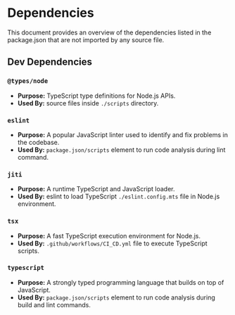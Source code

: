 # Dependencies

This document provides an overview of the dependencies listed in the
package.json that are not imported by any source file.

## Dev Dependencies

### `@types/node`

- **Purpose:** TypeScript type definitions for Node.js APIs.
- **Used By:** source files inside `./scripts` directory.

### `eslint`

- **Purpose:** A popular JavaScript linter used to identify and fix problems
  in the codebase.
- **Used By:** `package.json/scripts` element to run code analysis during
  lint command.

### `jiti`

- **Purpose:** A runtime TypeScript and JavaScript loader.
- **Used By:** eslint to load TypeScript `./eslint.config.mts` file in
  Node.js environment.

### `tsx`

- **Purpose:** A fast TypeScript execution environment for Node.js.
- **Used By:** `.github/workflows/CI_CD.yml` file to execute TypeScript
  scripts.

### `typescript`

- **Purpose:** A strongly typed programming language that builds on top of
  JavaScript.
- **Used By:** `package.json/scripts` element to run code analysis during
  build and lint commands.

